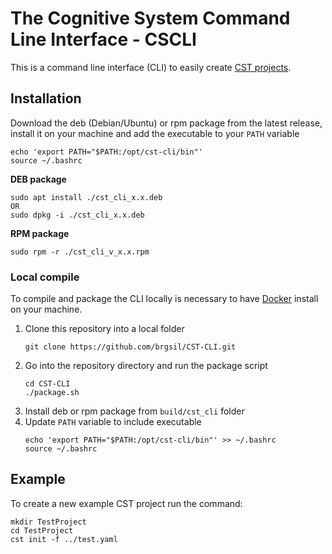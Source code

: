 # The Cognitive System Command Line Interface - CSCLI

This is a command line interface (CLI) to easily create [CST projects](https://cst.fee.unicamp.br).

## Installation

Download the deb (Debian/Ubuntu) or rpm package from the latest release, install it on your machine and add the executable to your `PATH` variable
```shell
echo 'export PATH="$PATH:/opt/cst-cli/bin"'
source ~/.bashrc
```


**DEB package**
```shell
sudo apt install ./cst_cli_x.x.deb
OR
sudo dpkg -i ./cst_cli_x.x.deb
```

**RPM package**
```shell
sudo rpm -r ./cst_cli_v_x.x.rpm
```



### Local compile

To compile and package the CLI locally is necessary to have [Docker](https://docs.docker.com/desktop/) install on your machine.

1. Clone this repository into a local folder
    ```shell
   git clone https://github.com/brgsil/CST-CLI.git
   ```
2. Go into the repository directory and run the package script
   ```shell
   cd CST-CLI
   ./package.sh
   ```
3. Install deb or rpm package from `build/cst_cli` folder
4. Update `PATH` variable to include executable
   ```shell
   echo 'export PATH="$PATH:/opt/cst-cli/bin"' >> ~/.bashrc
   source ~/.bashrc
   ```

## Example

To create a new example CST project run the command:
```shell
mkdir TestProject
cd TestProject
cst init -f ../test.yaml
```
